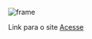 ![frame](https://github.com/user-attachments/assets/fda44bc1-50cf-4441-ad7c-0fbff751cb99)


Link para o site <a href="https://gabrieloliveira-crtl.github.io/Portal-Leste/">Acesse</a>

